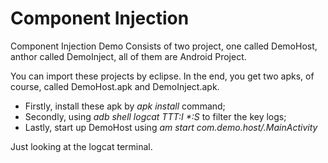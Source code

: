 Component Injection
======================
Component Injection Demo Consists of two project, one called DemoHost, anthor called DemoInject, all of them are Android Project. 

You can import these projects by eclipse. In the end, you get two apks, of course, called DemoHost.apk and DemoInject.apk.

- Firstly, install these apk by *apk install* command;
- Secondly, using *adb shell logcat TTT:I \*:S* to filter the key logs; 
- Lastly, start up DemoHost using *am start com.demo.host/.MainActivity*

Just looking at the logcat terminal.
